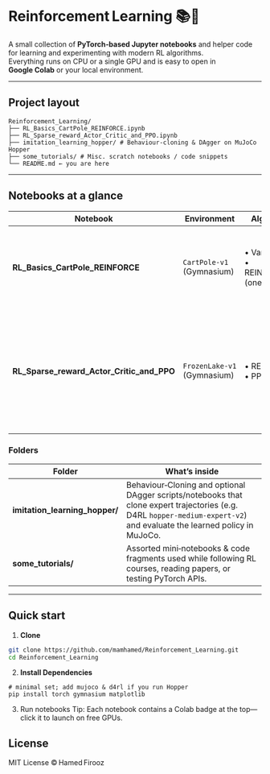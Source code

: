 # Reinforcement Learning 📚🤖

A small collection of **PyTorch‑based Jupyter notebooks** and helper code for learning and experimenting with modern RL algorithms.  
Everything runs on CPU or a single GPU and is easy to open in **Google Colab** or your local environment.

---

## Project layout
```
Reinforcement_Learning/
├── RL_Basics_CartPole_REINFORCE.ipynb
├── RL_Sparse_reward_Actor_Critic_and_PPO.ipynb
├── imitation_learning_hopper/ # Behaviour‑cloning & DAgger on MuJoCo Hopper
├── some_tutorials/ # Misc. scratch notebooks / code snippets
└── README.md ← you are here
```

---

## Notebooks at a glance

| Notebook | Environment | Algorithms implemented | Highlights |
|----------|-------------|------------------------|------------|
| **RL_Basics_CartPole_REINFORCE** | `CartPole‑v1` (Gymnasium) | • Vanilla REINFORCE  <br>• REINFORCE + Value Network (one‑step Actor–Critic) | Step‑by‑step policy‑gradient demo, separate Adam optimisers for π and V, returns/advantages computed in pure Python.|
| **RL_Sparse_reward_Actor_Critic_and_PPO** | `FrozenLake‑v1` (Gymnasium) | • REINFORCE + Value Net <br>• PPO with GAE | Shows why sparse rewards break vanilla PG, then stabilises learning with PPO’s clipped objective and Generalised Advantage Estimation. Includes side‑by‑side table comparing REINFORCE vs PPO. |

### Folders

| Folder | What’s inside |
|--------|---------------|
| **imitation_learning_hopper/** | Behaviour‑Cloning and optional DAgger scripts/notebooks that clone expert trajectories (e.g. D4RL `hopper-medium-expert-v2`) and evaluate the learned policy in MuJoCo. |
| **some_tutorials/** | Assorted mini‑notebooks & code fragments used while following RL courses, reading papers, or testing PyTorch APIs. |

---

## Quick start

1. **Clone**

```bash
git clone https://github.com/mamhamed/Reinforcement_Learning.git
cd Reinforcement_Learning
```

2. **Install Dependencies**
```
# minimal set; add mujoco & d4rl if you run Hopper
pip install torch gymnasium matplotlib
```

3. Run notebooks
Tip: Each notebook contains a Colab badge at the top—click it to launch on free GPUs.

## License
MIT License © Hamed Firooz
